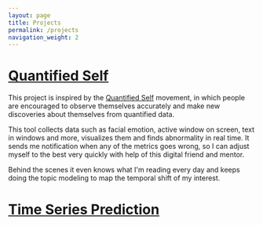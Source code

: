 ```yaml
---
layout: page
title: Projects
permalink: /projects
navigation_weight: 2
---
```


# [Quantified Self](https://ai.eastonlee.com/status)

This project is inspired by the [Quantified Self](http://quantifiedself.com/) movement, in which people are encouraged to observe themselves accurately and make new discoveries about themselves from quantified data.

This tool collects data such as facial emotion, active window on screen, text in windows and more, visualizes them and finds abnormality in real time. It sends me notification when any of the metrics goes wrong, so I can adjust myself to the best very quickly with help of this digital friend and mentor.

Behind the scenes it even knows what I'm reading every day and keeps doing the topic modeling to map the temporal shift of my interest.

# [Time Series Prediction](https://ai.eastonlee.com/prediction)
